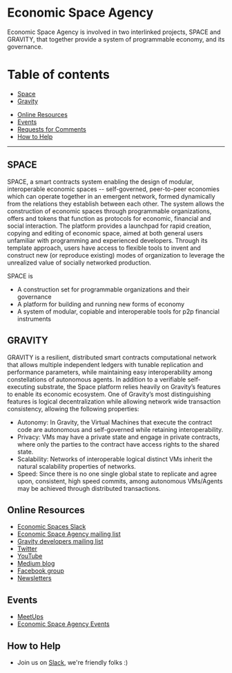 # Economic Space Agency

Economic Space Agency is involved in two interlinked projects, SPACE and GRAVITY, that together provide a system of programmable economy, and its governance.

# Table of contents

* <a href="#space">Space</a>
* <a href="#gravity">Gravity</a>
<!--
* <a href="#papers">White Papers</a>
-->
* <a href="#online">Online Resources</a>
* <a href="#events">Events</a>
* <a href="#online">Requests for Comments</a>
* <a href="#hth">How to Help</a>

***

## <a name="space">SPACE</a>

SPACE, a smart contracts system enabling the design of modular, interoperable economic spaces -- self-governed, peer-to-peer economies which can operate together in an emergent network, formed dynamically from the relations they establish between each other. The system allows the construction of economic spaces through programmable organizations, offers and tokens that function as protocols for economic, financial and social interaction. The platform provides a launchpad for rapid creation, copying and editing of economic space, aimed at both general users unfamiliar with programming and experienced developers.  Through its template approach, users have access to flexible tools to invent and construct new (or reproduce existing) modes of organization to leverage the unrealized value of socially networked production.

SPACE is
- A construction set for programmable organizations and their governance
- A platform for building and running new forms of economy
- A system of modular, copiable and interoperable tools for p2p financial instruments

## <a name="gravity">GRAVITY</a>

GRAVITY is a resilient, distributed smart contracts computational network that allows multiple independent ledgers with tunable replication and performance parameters, while maintaining easy interoperability among constellations of autonomous agents. In addition to a verifiable self-executing substrate, the Space platform relies heavily on Gravity’s features to enable its economic ecosystem. One of Gravity’s most distinguishing features is logical decentralization while allowing network wide transaction consistency, allowing the following properties:
- Autonomy: In Gravity, the Virtual Machines that execute the contract code are autonomous and self-governed while retaining interoperability.
- Privacy: VMs may have a private state and engage in private contracts, where only the parties to the contract have access rights to the shared state.
- Scalability: Networks of interoperable logical distinct VMs inherit the natural scalability properties of networks.
- Speed: Since there is no one single global state to replicate and agree upon, consistent, high speed commits, among autonomous VMs/Agents may be achieved through distributed transactions.

<!--
## <a name="code">Code</a>

* [Gravity](https://github.com/GravityNetwork/Gravity)
* [Space](https://github.com/EconomicSpaceAgency/Space)
-->

## <a name="online">Online Resources</a>

* [Economic Spaces Slack](http://slack.ecsa.io)
* [Economic Space Agency mailing list](http://mailing.ecsa.io/?p=subscribe&id=1)
* [Gravity developers mailing list](http://agoric.info/lists/?p=subscribe)
* [Twitter](https://twitter.com/ecsa_team)
* [YouTube](https://www.youtube.com/channel/UCUYSiFZWVcCnL0YMG7Qmvjg)
* [Medium blog](https://medium.com/@ecsa_team/)
* [Facebook group](https://www.facebook.com/economicspaceagency/)
* [Newsletters](http://newsletter.ecsa.io)

<!--
## <a name="papers">White Papers</a>
-->

## <a name="events">Events</a>

* [MeetUps](https://www.meetup.com/EconomyOS/)
* [Economic Space Agency Events](https://github.com/EconomicSpaceAgency/EconomicSpaceAgency/blob/master/events/README.md)

## <a name="hth">How to Help</a>
* Join us on [Slack](http://slack.ecsa.io), we're friendly folks :)
